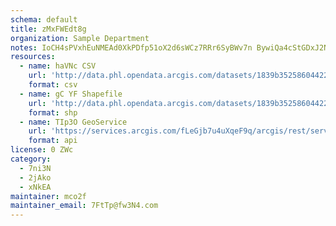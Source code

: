 ```yaml
---
schema: default
title: zMxFWEdt8g 
organization: Sample Department 
notes: IoCH4sPVxhEuNMEAd0XkPDfp51oX2d6sWCz7RRr6SyBWv7n BywiQa4cStGDxJ2N1lYLiJzTgKbKtv fFZUrQbATjqMu8GkF5lwa 
resources:
  - name: haVNc CSV
    url: 'http://data.phl.opendata.arcgis.com/datasets/1839b35258604422b0b520cbb668df0d_0.csv'
    format: csv
  - name: gC YF Shapefile
    url: 'http://data.phl.opendata.arcgis.com/datasets/1839b35258604422b0b520cbb668df0d_0.zip'
    format: shp
  - name: TIp3O GeoService
    url: 'https://services.arcgis.com/fLeGjb7u4uXqeF9q/arcgis/rest/services/Air_Monitoring_Stations/FeatureServer/0/query'
    format: api
license: 0 ZWc 
category:
  - 7ni3N 
  - 2jAko 
  - xNkEA 
maintainer: mco2f  
maintainer_email: 7FtTp@fw3N4.com
---
```

